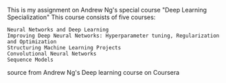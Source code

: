 This is my assignment on Andrew Ng's special course "Deep Learning Specialization" This course consists of five courses:

    Neural Networks and Deep Learning  
    Improving Deep Neural Networks: Hyperparameter tuning, Regularization and Optimization
    Structuring Machine Learning Projects
    Convolutional Neural Networks
    Sequence Models
    
source from Andrew Ng's Deep learning course on Coursera
